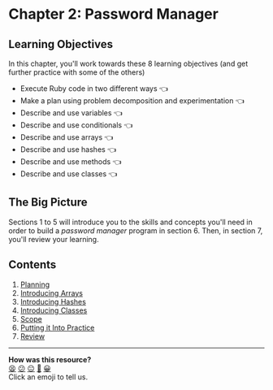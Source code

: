 # Chapter 2: Password Manager

## Learning Objectives

In this chapter, you'll work towards these 8 learning objectives (and get further practice with some of the others)

- Execute Ruby code in two different ways :point_left:
- Make a plan using problem decomposition and experimentation :point_left:
- Describe and use variables :point_left:
- Describe and use conditionals :point_left:
- Describe and use arrays :point_left:
- Describe and use hashes :point_left:
- Describe and use methods :point_left:
- Describe and use classes :point_left:

## The Big Picture

Sections 1 to 5 will introduce you to the skills and concepts you'll need in order to build a _password manager_ program in section 6. Then, in section 7, you'll review your learning.

## Contents

1. [Planning](./01_planning.md)
2. [Introducing Arrays](./02_introducing_arrays.md)
3. [Introducing Hashes](./03_introducing_hashes.md)
4. [Introducing Classes](./04_introducing_classes.md)
5. [Scope](./05_scope.md)
6. [Putting it Into Practice](./06_putting_it_into_practice.md)
7. [Review](./07_review.md)


<!-- BEGIN GENERATED SECTION DO NOT EDIT -->

---

**How was this resource?**  
[😫](https://airtable.com/shrUJ3t7KLMqVRFKR?prefill_Repository=makersacademy/ruby_foundations&prefill_File=chapter2/README.md&prefill_Sentiment=😫) [😕](https://airtable.com/shrUJ3t7KLMqVRFKR?prefill_Repository=makersacademy/ruby_foundations&prefill_File=chapter2/README.md&prefill_Sentiment=😕) [😐](https://airtable.com/shrUJ3t7KLMqVRFKR?prefill_Repository=makersacademy/ruby_foundations&prefill_File=chapter2/README.md&prefill_Sentiment=😐) [🙂](https://airtable.com/shrUJ3t7KLMqVRFKR?prefill_Repository=makersacademy/ruby_foundations&prefill_File=chapter2/README.md&prefill_Sentiment=🙂) [😀](https://airtable.com/shrUJ3t7KLMqVRFKR?prefill_Repository=makersacademy/ruby_foundations&prefill_File=chapter2/README.md&prefill_Sentiment=😀)  
Click an emoji to tell us.

<!-- END GENERATED SECTION DO NOT EDIT -->
